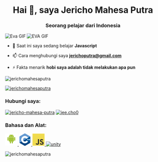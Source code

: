 <h1 align="center">Hai 👋, saya Jericho Mahesa Putra</h1>
<h3 align="center">Seorang pelajar dari Indonesia</h3>

<img src="https://media2.giphy.com/media/v1.Y2lkPTc5MGI3NjExd3p5ajB1cmt1Zm1mYXBlOHQ2cGVkMDUwOTFvc3NxY3l5emFmMWV2bSZlcD12MV9pbnRlcm5hbF9naWZfYnlfaWQmY3Q9Zw/pIYzr864MJ9WU/giphy.gif" alt="Eva GIF"> <img src="https://media3.giphy.com/media/v1.Y2lkPTc5MGI3NjExb21xamFibmJqeGloMmdiZnRlNHdmNjJyY2F1cGYyNWZudXRvZW1pNyZlcD12MV9pbnRlcm5hbF9naWZfYnlfaWQmY3Q9Zw/tz6S94VbrauGs/giphy.gif" alt="EVA GIF">
- 🌱 Saat ini saya sedang belajar **Javascript**

- 📫 Cara menghubungi saya **jerichoputra@gmail.com**

- ⚡ Fakta menarik **hobi saya adalah tidak melakukan apa pun**


<p align="left"> <img src="https://komarev.com/ghpvc/?username=jerichomahesaputra&label=Profile%20views&color=0e75b6&style=flat" alt="jerichomahesaputra" /> </p>

<p align="left"> <a href="https://github.com/ryo-ma/github-profile-trophy"><img src="https://github-profile-trophy.vercel.app/?username=jerichomahesaputra" alt="jerichomahesaputra" /></a> </p>

<h3 align="left">Hubungi saya:</h3>
<p align="left">
<a href="https://linkedin.com/in/jericho-mahesa-putra" target="blank"><img align="center" src="https://raw.githubusercontent.com/rahuldkjain/github-profile-readme-generator/master/src/images/icons/Social/linked-in-alt.svg" alt="jericho-mahesa-putra" height="30" width="40" /></a>
<a href="https://instagram.com/jee.cho0" target="blank"><img align="center" src="https://raw.githubusercontent.com/rahuldkjain/github-profile-readme-generator/master/src/images/icons/Social/instagram.svg" alt="jee.cho0" height="30" width="40" /></a>
</p>

<h3 align="left">Bahasa dan Alat:</h3>
<p align="left"> <a href="https://developer.android.com" target="_blank" rel="noreferrer"> <img src="https://raw.githubusercontent.com/devicons/devicon/master/icons/android/android-original-wordmark.svg" alt="android" width="40" height="40"/> </a> <a href="https://www.w3schools.com/cpp/" target="_blank" rel="noreferrer"> <img src="https://raw.githubusercontent.com/devicons/devicon/master/icons/cplusplus/cplusplus-original.svg" alt="cplusplus" width="40" height="40"/> </a> <a href="https://developer.mozilla.org/en-US/docs/Web/JavaScript" target="_blank" rel="noreferrer"> <img src="https://raw.githubusercontent.com/devicons/devicon/master/icons/javascript/javascript-original.svg" alt="javascript" width="40" height="40"/> </a> <a href="https://unity.com/" target="_blank" rel="noreferrer"> <img src="https://www.vectorlogo.zone/logos/unity3d/unity3d-icon.svg" alt="unity" width="40" height="40"/> </a> </p>

<p> <img align="center" src="https://github-readme-stats.vercel.app/api?username=jerichomahesaputra&show_icons=true&locale=en" alt="jerichomahesaputra" /></p>
